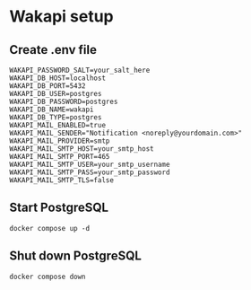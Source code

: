 # Wakapi setup

## Create .env file

```shell
WAKAPI_PASSWORD_SALT=your_salt_here
WAKAPI_DB_HOST=localhost
WAKAPI_DB_PORT=5432
WAKAPI_DB_USER=postgres
WAKAPI_DB_PASSWORD=postgres
WAKAPI_DB_NAME=wakapi
WAKAPI_DB_TYPE=postgres
WAKAPI_MAIL_ENABLED=true
WAKAPI_MAIL_SENDER="Notification <noreply@yourdomain.com>"
WAKAPI_MAIL_PROVIDER=smtp
WAKAPI_MAIL_SMTP_HOST=your_smtp_host
WAKAPI_MAIL_SMTP_PORT=465
WAKAPI_MAIL_SMTP_USER=your_smtp_username
WAKAPI_MAIL_SMTP_PASS=your_smtp_password
WAKAPI_MAIL_SMTP_TLS=false
```

## Start PostgreSQL

```shell
docker compose up -d
```

## Shut down PostgreSQL

```shell
docker compose down
```
